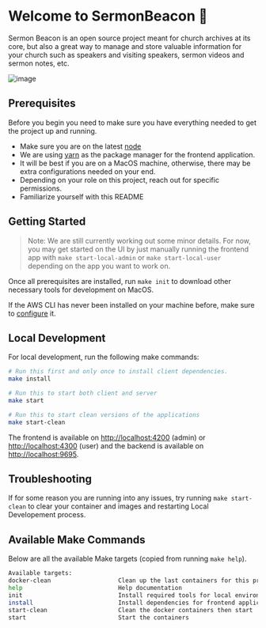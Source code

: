 # Welcome to SermonBeacon 👋

Sermon Beacon is an open source project meant for church archives at its core, but also a great way to manage and store valuable information for your church such as speakers and visiting speakers, sermon videos and sermon notes, etc.

![image](https://user-images.githubusercontent.com/31123803/68713219-98625c80-055a-11ea-8f84-7ac310084660.png)

## Prerequisites

Before you begin you need to make sure you have everything needed to get the project up and running.

* Make sure you are on the latest [node](https://nodejs.org/en/)
* We are using [yarn](https://yarnpkg.com/lang/en/) as the package manager for the frontend application.
* It will be best if you are on a MacOS machine, otherwise, there may be extra configurations needed on your end.
* Depending on your role on this project, reach out for specific permissions.
* Familiarize yourself with this README

## Getting Started

> Note: We are still currently working out some minor details. For now, you may get started on the UI by just manually running the frontend app with `make start-local-admin` or `make start-local-user` depending on the app you want to work on.

Once all prerequisites are installed, run `make init` to download other necessary tools for development on MacOS.

If the AWS CLI has never been installed on your machine before, make sure to [configure](https://docs.aws.amazon.com/eks/latest/userguide/getting-started-eksctl.html#configure-awscli) it.

## Local Development

For local development, run the following make commands:

```sh
# Run this first and only once to install client dependencies.
make install

# Run this to start both client and server
make start

# Run this to start clean versions of the applications
make start-clean
```

The frontend is available on [http://localhost:4200](http://localhost:4200) (admin) or [http://localhost:4300](http://localhost:4300) (user) and the backend is available on [http://localhost:9695](http://localhost:9695).

## Troubleshooting

If for some reason you are running into any issues, try running `make start-clean` to clear your container and images and restarting Local Developement process.

## Available Make Commands

Below are all the available Make targets (copied from running `make help`).

```sh
Available targets:
docker-clean                   Clean up the last containers for this project
help                           Help documentation
init                           Install required tools for local environment on macOS
install                        Install dependencies for frontend application
start-clean                    Clean the docker containers then start
start                          Start the containers
```
